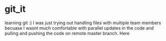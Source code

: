 # git_it
learning git :)
I was just trying out handling files with multiple team members becuase I wasnt much comfortable with parallel updates in the code and pulling and pushing the code on remote master branch. Here

